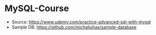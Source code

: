 # MySQL-Course

* Source: https://www.udemy.com/practice-advanced-sql-with-mysql
* Sample DB: https://github.com/michaljuhas/sample-database
